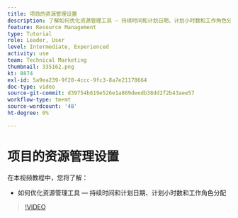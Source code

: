 ```yaml
---
title: 项目的资源管理设置
description: 了解如何优化资源管理工具 — 持续时间和计划日期、计划小时数和工作角色分配。
feature: Resource Management
type: Tutorial
role: Leader, User
level: Intermediate, Experienced
activity: use
team: Technical Marketing
thumbnail: 335162.png
kt: 8874
exl-id: 5a9ea239-9f20-4ccc-9fc3-8a7e21178664
doc-type: video
source-git-commit: d39754b619e526e1a869deedb38dd2f2b43aee57
workflow-type: tm+mt
source-wordcount: '48'
ht-degree: 0%

---
```


# 项目的资源管理设置

在本视频教程中，您将了解：

* 如何优化资源管理工具 — 持续时间和计划日期、计划小时数和工作角色分配

>[!VIDEO](https://video.tv.adobe.com/v/335162/?quality=12)
